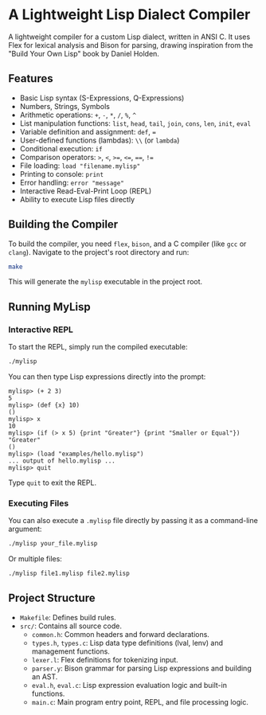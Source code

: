 # A Lightweight Lisp Dialect Compiler

A lightweight compiler for a custom Lisp dialect, written in ANSI C. It uses Flex for lexical analysis and Bison for parsing, drawing inspiration from the "Build Your Own Lisp" book by Daniel Holden.

## Features

*   Basic Lisp syntax (S-Expressions, Q-Expressions)
*   Numbers, Strings, Symbols
*   Arithmetic operations: `+`, `-`, `*`, `/`, `%`, `^`
*   List manipulation functions: `list`, `head`, `tail`, `join`, `cons`, `len`, `init`, `eval`
*   Variable definition and assignment: `def`, `=`
*   User-defined functions (lambdas): `\\` (or `lambda`)
*   Conditional execution: `if`
*   Comparison operators: `>`, `<`, `>=`, `<=`, `==`, `!=`
*   File loading: `load "filename.mylisp"`
*   Printing to console: `print`
*   Error handling: `error "message"`
*   Interactive Read-Eval-Print Loop (REPL)
*   Ability to execute Lisp files directly

## Building the Compiler

To build the compiler, you need `flex`, `bison`, and a C compiler (like `gcc` or `clang`).
Navigate to the project's root directory and run:

```bash
make
```

This will generate the `mylisp` executable in the project root.

## Running MyLisp

### Interactive REPL

To start the REPL, simply run the compiled executable:

```bash
./mylisp
```

You can then type Lisp expressions directly into the prompt:

```
mylisp> (+ 2 3)
5
mylisp> (def {x} 10)
()
mylisp> x
10
mylisp> (if (> x 5) {print "Greater"} {print "Smaller or Equal"})
"Greater"
()
mylisp> (load "examples/hello.mylisp")
... output of hello.mylisp ...
mylisp> quit
```

Type `quit` to exit the REPL.

### Executing Files

You can also execute a `.mylisp` file directly by passing it as a command-line argument:

```bash
./mylisp your_file.mylisp
```

Or multiple files:

```bash
./mylisp file1.mylisp file2.mylisp
```

## Project Structure

*   `Makefile`: Defines build rules.
*   `src/`: Contains all source code.
    *   `common.h`: Common headers and forward declarations.
    *   `types.h`, `types.c`: Lisp data type definitions (lval, lenv) and management functions.
    *   `lexer.l`: Flex definitions for tokenizing input.
    *   `parser.y`: Bison grammar for parsing Lisp expressions and building an AST.
    *   `eval.h`, `eval.c`: Lisp expression evaluation logic and built-in functions.
    *   `main.c`: Main program entry point, REPL, and file processing logic.


